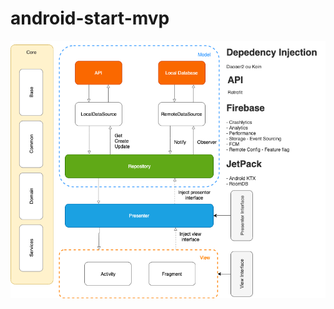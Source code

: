 # android-start-mvp

![](https://github.com/grupofleury/android-start-mvp/blob/master/mvp%20architecture.png?raw=true)
